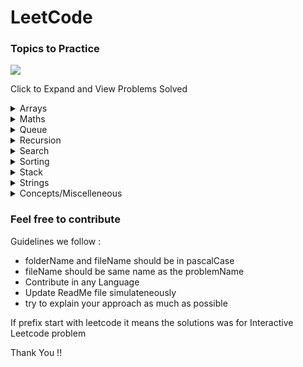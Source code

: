 # LeetCode 

### Topics to Practice

<a href ="https://github.com/Jiganesh/High-On-DSA/blob/main/.dev/allProblemsSolved.md"><img src="https://img.shields.io/badge/Total Problems Solved -89-brightgreen?"></a>



Click to Expand and View Problems Solved
<details>
<summary>Arrays</summary>

- https://leetcode.com/problems/two-sum/ (Easy)
- https://leetcode.com/problems/two-sum-ii-input-array-is-sorted/ (Easy)
- https://leetcode.com/problems/build-array-from-permutation/ (Easy)
- https://leetcode.com/problems/concatenation-of-array/ (Easy)
- https://leetcode.com/problems/running-sum-of-1d-array/ (Easy)
- https://leetcode.com/problems/richest-customer-wealth/ (Easy)
- https://leetcode.com/problems/shuffle-the-array/ (Easy)
- https://leetcode.com/problems/number-of-good-pairs/ (Easy)
- https://leetcode.com/problems/how-many-numbers-are-smaller-than-the-current-number/ (Easy)
- https://leetcode.com/problems/create-target-array-in-the-given-order/ (Easy)
- https://leetcode.com/problems/check-if-the-sentence-is-pangram/ (Easy)
- https://leetcode.com/problems/count-items-matching-a-rule/ (Easy)
- https://leetcode.com/problems/find-the-highest-altitude/ (Easy)
- https://leetcode.com/problems/flipping-an-image/ (Easy)
- https://leetcode.com/problems/find-first-palindromic-string-in-the-array/ (Easy)
- https://leetcode.com/problems/matrix-diagonal-sum/ (Easy)
- https://leetcode.com/problems/maximum-subarray/ (Easy)
- https://leetcode.com/problems/kids-with-the-greatest-number-of-candies/ (Easy)
- https://leetcode.com/problems/kids-with-the-greatest-number-of-candies/ (Easy)
- https://leetcode.com/problems/transpose-matrix/ (Easy)
- https://leetcode.com/problems/find-numbers-with-even-number-of-digits/ (Easy)
- https://leetcode.com/problems/add-to-array-form-of-integer/ (Easy)
- https://leetcode.com/problems/maximum-population-year/ (Easy)
- https://leetcode.com/problems/find-n-unique-integers-sum-up-to-zero/ (Easy)
- https://leetcode.com/problems/determine-whether-matrix-can-be-obtained-by-rotation/ (Easy)
- https://leetcode.com/problems/cells-with-odd-values-in-a-matrix/ (Easy)
- https://leetcode.com/problems/matrix-diagonal-sum/ (Easy)
- https://leetcode.com/problems/plus-one/ (Easy)
- https://leetcode.com/problems/lucky-numbers-in-a-matrix/ (Easy)
- https://leetcode.com/problems/reshape-the-matrix/ (Easy)
- https://leetcode.com/problems/remove-duplicates-from-sorted-array/ (Easy)
- https://leetcode.com/problems/spiral-matrix/ (Medium)
- https://leetcode.com/problems/spiral-matrix-ii/ (Medium)
- https://leetcode.com/problems/spiral-matrix-iii/ (Medium)(Recommended)
- https://leetcode.com/problems/set-matrix-zeroes/ (Medium)

</details>

<details>
<summary>Maths</summary>

- https://leetcode.com/problems/find-numbers-with-even-number-of-digits/ (Easy)
</details>

<details>
<summary>Queue</summary>

- https://leetcode.com/problems/implement-queue-using-stacks/ (Easy)
- https://leetcode.com/problems/time-needed-to-buy-tickets/ (Easy)
- [https://www.codingninjas.com/reverse-first-k-elements-of-queue](https://www.codingninjas.com/codestudio/guided-paths/data-structures-algorithms/content/118523/offering/1380947?leftPanelTab=0) (Easy)
- https://leetcode.com/problems/design-circular-queue/ (Medium)
- https://leetcode.com/problems/find-the-winner-of-the-circular-game/ (Medium)
- https://leetcode.com/problems/design-front-middle-back-queue/ (Medium)
- https://leetcode.com/problems/product-of-the-last-k-numbers/ (Medium)
</details>

<details>
<summary>Recursion</summary>

- https://leetcode.com/problems/number-of-steps-to-reduce-a-number-to-zero/ (Easy)

</details>


<details>
<summary>Search</summary>

- https://leetcode.com/problems/binary-search/ (Very Easy)
- https://leetcode.com/problems/richest-customer-wealth/ (Very Easy)
- https://leetcode.com/problems/sqrtx/ (Very Easy)
- https://leetcode.com/problems/first-bad-version/ (Very Easy)
- https://leetcode.com/problems/valid-perfect-square/ (Very Easy)
- https://leetcode.com/problems/guess-number-higher-or-lower/ (Very Easy)
- https://leetcode.com/problems/find-smallest-letter-greater-than-target/ (Easy)
- https://leetcode.com/problems/peak-index-in-a-mountain-array/ (Easy)
- https://leetcode.com/problems/find-peak-element/ (Easy)
- https://leetcode.com/problems/arranging-coins/ (Easy)
- https://leetcode.com/problems/check-if-n-and-its-double-exist/ (Easy)
- https://leetcode.com/problems/fair-candy-swap/ (Easy)
- https://leetcode.com/problems/kth-missing-positive-number/ (Easy)
- https://leetcode.com/problems/intersection-of-two-arrays/ (Easy)
- https://leetcode.com/problems/intersection-of-two-arrays-ii/ (Easy)
- https://leetcode.com/problems/special-array-with-x-elements-greater-than-or-equal-x/ (Easy)
- https://leetcode.com/problems/search-insert-position/ (Easy)
- https://leetcode.com/problems/count-negative-numbers-in-a-sorted-matrix/ (Easy)
- https://www.geeksforgeeks.org/find-rotation-count-rotated-sorted-array/ (Easy)
- https://leetcode.com/problems/find-first-and-last-position-of-element-in-sorted-array/ (Easy)
- https://leetcode.com/problems/find-minimum-in-rotated-sorted-array/ (Medium)
- https://leetcode.com/problems/find-right-interval/ (Medium)
- https://leetcode.com/problems/find-peak-element/ (Medium)
- https://leetcode.com/problems/find-peak-element/ (Medium)
- https://leetcode.com/problems/reach-a-number/ (Medium)
- https://leetcode.com/problems/search-a-2d-matrix/ (Medium)
- https://leetcode.com/problems/search-a-2d-matrix-ii/ (Medium)
- https://leetcode.com/problems/search-in-rotated-sorted-array/ (Medium)
- https://leetcode.com/problems/search-in-rotated-sorted-array-ii/ (Medium)
- https://leetcode.com/problems/single-element-in-a-sorted-array/ (Medium)
- https://leetcode.com/problems/find-in-mountain-array/ (Hard)
</details>

<details>
<summary>Sorting</summary>

- BubbleSort
- CycleSort
    - https://leetcode.com/problems/missing-number/ (Easy)
    - https://leetcode.com/problems/set-mismatch/ (Easy)
    - https://leetcode.com/problems/find-all-numbers-disappeared-in-an-array/ (Easy)
    - https://leetcode.com/problems/find-the-duplicate-number/ (Medium)
    - https://leetcode.com/problems/find-all-duplicates-in-an-array/ (Medium)

- InsertionSort
- SelectionSort
</details>

<details>
<summary>Stack</summary>

- https://leetcode.com/problems/min-stack/ (Easy)
- https://leetcode.com/problems/backspace-string-compare/ (Easy)
- https://leetcode.com/problems/implement-stack-using-queues/ (Easy)
- https://leetcode.com/problems/valid-parentheses/ (Easy)
- https://leetcode.com/problems/next-greater-element-i/ (Easy)
- https://www.interviewbit.com/problems/nearest-smaller-element/# (Easy)
- https://practice.geeksforgeeks.org/problems/sort-a-stack/1 (Easy)
- https://leetcode.com/problems/largest-rectangle-in-histogram/ (Hard)
- https://leetcode.com/problems/maximal-rectangle/ (Hard)
</details>


<details>
<summary>Strings</summary>

- https://leetcode.com/problems/find-first-palindromic-string-in-the-array/ (Easy)
- https://leetcode.com/problems/adding-spaces-to-a-string/ (Medium)

</details>
<details>
<summary>Concepts/Miscelleneous </summary>

- recursion
    - Print Number from 1 to N && from N to 1 && from 1 to N and N to 1 in same
    - Sum and Product (Factorial) of Number from 1 To N
    - Sum and Product of Digits in a  Number
    - Reverse A Number
    - Maximize The Number By Swapping Adjacent Two Digits (Not Yet Solved)

- binarySearch
    - Order Agnostic Binary Search (Binary Search)
    - Search in Infinite Array (Binary Search)
    - Find Binary Search Ceiling Value (Binary Search)
    - Find Binary Search Floor Value(Binary Search)
    - Find Pivot in Rotated Sorted Array (Binary Search)
    - Find Pivot in Rotated Sorted Element with Duplicates  (Binary Search)
    - Rotation Count for Rotated Array (Binary Search)
    - Search in Sorted Row and Column Wise Matrix (Binary Search)
    - Search a Matrix sorted Row and Column wise (Binary Search , Matrix)
    - Search a Sorted Matrix (Binary Search , Matrix)
</details>


### Feel free to contribute
Guidelines we follow :

- folderName and fileName should be in pascalCase
- fileName should be same name as the problemName
- Contribute in any Language
- Update ReadMe file simulateneously
- try to explain your approach as much as possible

If prefix start with leetcode it means the solutions was for Interactive Leetcode problem


Thank You !! 
